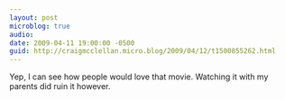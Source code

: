 ```yaml
---
layout: post
microblog: true
audio: 
date: 2009-04-11 19:00:00 -0500
guid: http://craigmcclellan.micro.blog/2009/04/12/t1500855262.html
---
```

Yep, I can see how people would love that movie.  Watching it with my parents did ruin it however.
